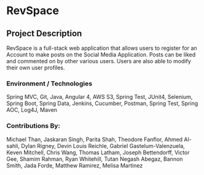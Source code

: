 # RevSpace 
## Project Description
RevSpace is a full-stack web application that allows users to register for an Account to make posts on the Social Media Application. Posts can be liked and commented on by other various users. Users are also able to modify their own user profiles.
### Environment / Technologies
Spring MVC, Git, Java, Angular 4, AWS S3, Spring Test, JUnit4, Selenium, Spring Boot, Spring Data, Jenkins, Cucumber, Postman, Spring Test, Spring AOC, Log4J, Maven
### Contributions By:
Michael Than, Jaskaran Singh, Parita Shah, Theodore Fanflor, Ahmed Al-sahli, Dylan Rigney, Devin Louis Reichle, Gabriel Gastelum-Valenzuela, Keven Mitchell, Chris Wang, Thomas Latham, Joseph Bettendorff, Victor Gee, Shamim Rahman, Ryan Whitehill, Tutan Negash Abegaz, Bannon Smith, Jada Forde, Matthew Ramirez, Melisa Martinez
